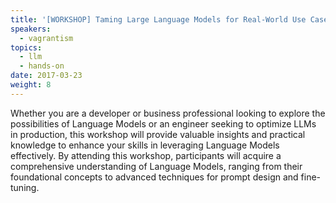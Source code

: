 ```yaml
---
title: '[WORKSHOP] Taming Large Language Models for Real-World Use Cases'
speakers:
  - vagrantism
topics:
  - llm
  - hands-on
date: 2017-03-23
weight: 8
---
```


Whether you are a developer or business professional looking to explore the possibilities of Language Models or an engineer seeking to optimize LLMs in production, this workshop will provide valuable insights and practical knowledge to enhance your skills in leveraging Language Models effectively. By attending this workshop, participants will acquire a comprehensive understanding of Language Models, ranging from their foundational concepts to advanced techniques for prompt design and fine-tuning.
